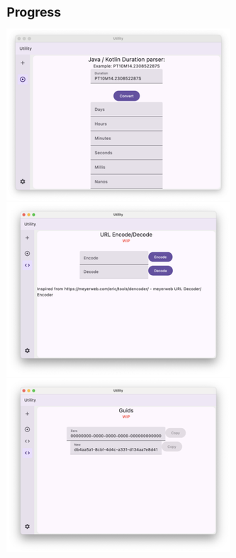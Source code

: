 # Progress

![Duration Parser](images/Utility-withDurationParser.png "Duration Parser")
![URL Encode/Decode](images/URLEncodeDecode.png "URL Encode/Decode")
![Guids](images/Guids.png "Guids")
